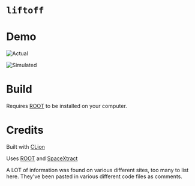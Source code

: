 # `liftoff`

# Demo

![Actual](https://i.imgur.com/7sUrkld.png)

![Simulated](https://i.imgur.com/zOQQ6TC.png)

# Build

Requires [ROOT](https://root.cern.ch/) to be installed on
your computer.

# Credits

Built with [CLion](https://www.jetbrains.com/clion/)

Uses [ROOT](https://root.cern.ch/) and
[SpaceXtract](https://github.com/shahar603/SpaceXtract)

A LOT of information was found on various different sites,
too many to list here. They've been pasted in various
different code files as comments.
